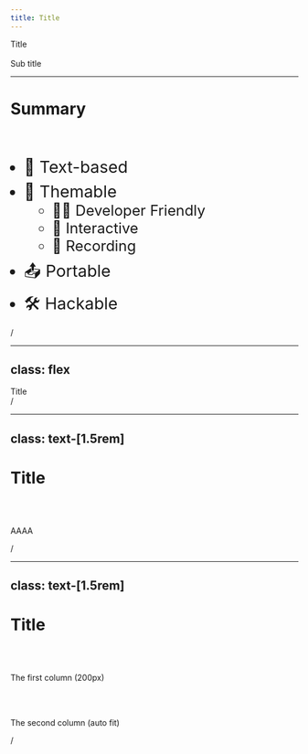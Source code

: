```yaml
---
title: Title
---
```


<div
  class="
    w-[fit-content] text-[4rem] text-black text-opacity-0
    bg-[#2B90B6] bg-cover bg-clip-text
    bg-gradient-to-r from-cyan-400 to-cyan-700
  "
>
  Title
</div>
<br />
<div
  class="
    text-[2.5rem]
  "
>
  Sub title
</div>

<!--
Note
-->

---

# Summary

<br>
<br>

- 📝 Text-based
- 🎨 Themable
  - 🧑‍💻 Developer Friendly
  - 🤹 Interactive
  - 🎥 Recording
- 📤 Portable
- 🛠 Hackable

<div
  class="absolute bottom-[1rem] right-[1rem] text-[1rem]"
>
  <SlideCurrentNo /> / <SlidesTotal />
</div>

<style>
ul {
  li {
    font-size: 1.8rem;
    margin-bottom: 0.5rem;
    ul {
      li {
        margin-bottom: 0;
        font-size: 1.6rem;
      }
    };
  }
}
</style>

<!--
Note
-->

---
class: flex
---

<div
  class="
    my-auto text-[3.5rem] text-black text-opacity-0
    bg-[#2B90B6] bg-cover
    bg-clip-text
    bg-gradient-to-r from-cyan-400 to-cyan-700
  "
>
  Title
</div>

<div
  class="absolute bottom-[1rem] right-[1rem] text-[1rem]"
>
  <SlideCurrentNo /> / <SlidesTotal />
</div>

<!--
Note
-->

---
class: text-[1.5rem]
---

# Title

<br>
<br>

AAAA

<div
  class="absolute bottom-[1rem] right-[1rem] text-[1rem]"
>
  <SlideCurrentNo /> / <SlidesTotal />
</div>

<!--
Note
-->

---
class: text-[1.5rem]
---

# Title

<div class="grid grid-cols-[200px,1fr] gap-4">
  <div>

  <br>
  <br>

  The first column (200px)

  </div>
  <div>

  <br>
  <br>

  The second column (auto fit)

  </div>
</div>

<div
  class="absolute bottom-[1rem] right-[1rem] text-[1rem]"
>
  <SlideCurrentNo /> / <SlidesTotal />
</div>